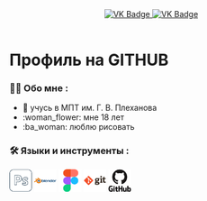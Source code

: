 <div id= "bages" align ="center">
<a href= "https://vk.com/linaaalss"> 
  <img src = "http://img.shields.io/badge/VK-blue?style=for-the-badge&logoColor=white" alt="VK Badge"/>
</a>

<a href="https://e.mail.ru/inbox/?back=1"> 
  <img src = "https://img.shields.io/badge/EMAL-red?style=for-the-badge&logo=Gmail&logoColor=white" alt="VK Badge"/>
</a>
</div>

<div id="viewprof" align="center" >
  <img src="https://komarev.com/ghpvc/?username=a1sviridova&style=flat-square&color=blue" alt=""/>
</div>

<div id="heythere" aling="center">
<h1> Профиль на GITHUB </h1>
</div>

### :woman_technologist: Обо мне :
- :brain: учусь в МПТ им. Г. В. Плеханова
- :woman_flower: мне 18 лет
- :ba_woman: люблю рисовать
### :hammer_and_wrench: Языки и инструменты :

</div>
  <img src="https://github.com/devicons/devicon/blob/master/icons/photoshop/photoshop-line.svg" width="40" heught="40"/>
  <img src="https://github.com/devicons/devicon/blob/master/icons/blender/blender-original-wordmark.svg" width="40" height="40"/>
  <img src="https://github.com/devicons/devicon/blob/master/icons/figma/figma-original.svg" width="40" height="40"/>
  <img src="https://github.com/devicons/devicon/blob/master/icons/git/git-original-wordmark.svg" width="40" height="40"/>
  <img src="https://github.com/devicons/devicon/blob/master/icons/github/github-original-wordmark.svg" width="40" height="40"/>
</div>
  
